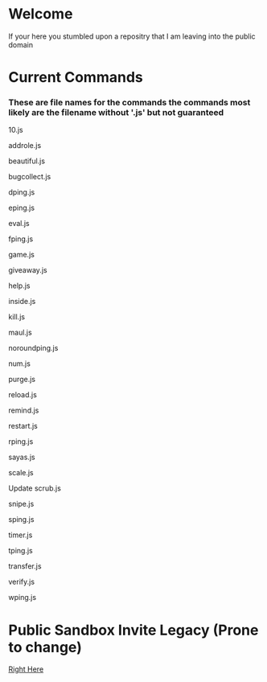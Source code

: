 # Welcome 
If your here you stumbled upon a repositry that I am leaving into the public domain

# Current Commands 
### These are file names for the commands the commands most likely are the filename without '.js' but not guaranteed
10.js


addrole.js

beautiful.js


bugcollect.js

dping.js

eping.js

eval.js

fping.js

game.js

giveaway.js

help.js

inside.js

kill.js

maul.js

noroundping.js

num.js

purge.js

reload.js

remind.js

restart.js

rping.js

sayas.js

scale.js


Update scrub.js

snipe.js

sping.js

timer.js

tping.js

transfer.js

verify.js

wping.js

# Public Sandbox Invite Legacy (Prone to change)
[Right Here](https://discord.com/api/oauth2/authorize?client_id=843782098396381194&permissions=0&scope=bot)
